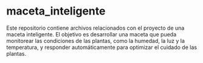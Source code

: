 # maceta_inteligente
Este repositorio contiene archivos relacionados con el proyecto de una maceta inteligente. El objetivo es desarrollar una maceta que pueda monitorear las condiciones de las plantas, como la humedad, la luz y la temperatura, y responder automáticamente para optimizar el cuidado de las plantas.
